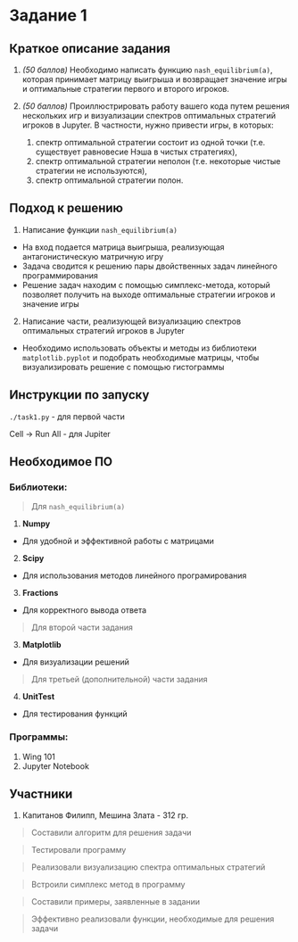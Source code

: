# Задание 1

## Краткое описание задания

1) *(50 баллов)* Необходимо написать функцию ```nash_equilibrium(a)```, которая принимает матрицу выигрыша и возвращает значение игры и оптимальные стратегии первого и второго игроков.

2) *(50 баллов)* Проиллюстрировать работу вашего кода путем решения нескольких игр и визуализации спектров оптимальных стратегий игроков в Jupyter. В частности, нужно привести игры, в которых:
    1) спектр оптимальной стратегии состоит из одной точки (т.е. существует равновесие Нэша в чистых стратегиях),
    2) спектр оптимальной стратегии неполон (т.е. некоторые чистые стратегии не используются),
    3) спектр оптимальной стратегии полон.

## Подход к решению

1. Написание функции ```nash_equilibrium(a)```
* На вход подается матрица выигрыша, реализующая антагонистическую матричную игру
* Задача сводится к решению пары двойственных задач линейного программирования
* Решение задач находим с помощью симплекс-метода, который позволяет получить на выходе оптимальные стратегии игроков и значение игры

2. Написание части, реализующей визуализацию спектров оптимальных стратегий игроков в Jupyter
* Необходимо использовать объекты и методы из библиотеки ```matplotlib.pyplot``` и подобрать необходимые матрицы, чтобы визуализировать решение с помощью гистограммы


## Инструкции по запуску

```./task1.py``` - для первой части

Cell -> Run All  - для Jupiter

## Необходимое ПО

### Библиотеки:
> Для ```nash_equilibrium(a)```
1) **Numpy**
* Для удобной и эффективной работы с матрицами
2) **Scipy** 
* Для использования методов линейного програмирования
3) **Fractions**
* Для корректного вывода ответа
> Для второй части задания
3) **Matplotlib**
* Для визуализации решений
> Для третьей (дополнительной) части задания
4) **UnitTest**
* Для тестирования функций

### Программы:
1) Wing 101
2) Jupyter Notebook

## Участники

1) Капитанов Филипп, Мешина Злата - 312 гр.
> Составили алгоритм для решения задачи

> Тестировали программу

> Реализовали визуализацию спектра оптимальных стратегий

> Встроили симплекс метод в программу

> Составили примеры, заявленные в задании

> Эффективно реализовали функции, необходимые для решения задачи

